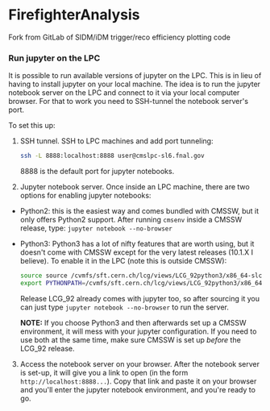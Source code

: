# FirefighterAnalysis
Fork from GitLab of SIDM/iDM trigger/reco efficiency plotting code

### Run jupyter on the LPC

It is possible to run available versions of jupyter on the LPC. This is in lieu of having to install jupyter on your local machine. The idea is to run the jupyter notebook server on the LPC and connect to it via your local computer browser. For that to work you need to SSH-tunnel the notebook server's port.

To set this up:

1) SSH tunnel. SSH to LPC machines and add port tunneling:

    ```Bash
    ssh -L 8888:localhost:8888 user@cmslpc-sl6.fnal.gov
    ```

    8888 is the default port for jupyter notebooks.

2) Jupyter notebook server. Once inside an LPC machine, there are two options for enabling jupyter notebooks:

  - Python2: this is the easiest way and comes bundled with CMSSW, but it only offers Python2 support. After running `cmsenv` inside a    CMSSW release, type: `jupyter notebook --no-browser`
  
  - Python3: Python3 has a lot of nifty features that are worth using, but it doesn't come with CMSSW except for the very latest releases (10.1.X I believe). To enable it in the LPC (note this is outside CMSSW):
  
    ```Bash
    source source /cvmfs/sft.cern.ch/lcg/views/LCG_92python3/x86_64-slc6-gcc62-opt/setup.sh`
    export PYTHONPATH=/cvmfs/sft.cern.ch/lcg/views/LCG_92python3/x86_64-slc6-gcc62-opt/lib/python3.6/site-packages:$PYTHONPATH`
    ```
  
     Release LCG_92 already comes with jupyter too, so after sourcing it you can just type `jupyter notebook --no-browser` to run the server.
     
     **NOTE:** If you choose Python3 and then afterwards set up a CMSSW environment, it will mess with your jupyter configuration. If you need to use both at the same time, make sure CMSSW is set up _before_ the LCG_92 release. 
     
  
  
3) Access the notebook server on your browser. After the notebook server is set-up, it will give you a link to open (in the form `http://localhost:8888...`). Copy that link and paste it on your browser and you'll enter the jupyter notebook environment, and you're ready to go.
